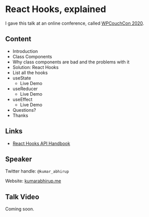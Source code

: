 # React Hooks, explained

I gave this talk at an online conference, called [WPCouchCon 2020](https://wpcouchcon.com/learn-more-about-react-hooks-with-kumar-abhirup/).

## Content

- Introduction
- Class Components
- Why class components are bad and the problems with it
- Solution: React Hooks
- List all the hooks
- useState
  - Live Demo
- useReducer
  - Live Demo
- useEffect
  - Live Demo
- Questions?
- Thanks

## Links

- [React Hooks API Handbook](https://reactjs.org/docs/hooks-reference.html)

## Speaker

Twitter handle: `@kumar_abhirup`

Website: [kumarabhirup.me](https://kumarabhirup.me)

## Talk Video

Coming soon.
